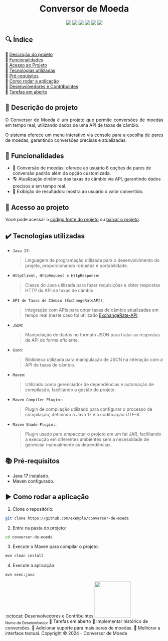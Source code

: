 <h1 align="center">Conversor de Moeda</h1>

<p align="center">
  <img src="https://img.shields.io/static/v1?label=&message=Java&color=gray&style=for-the-badge&logo=oracle"/>
  <img src="https://img.shields.io/static/v1?label=&message=Maven&color=gray&style=for-the-badge&logo=apachemaven"/>
  <img src="https://img.shields.io/static/v1?label=&message=gson&color=gray&style=for-the-badge&logo=google"/>
  <img src="https://img.shields.io/static/v1?label=&message=json&color=gray&style=for-the-badge&logo=json"/>
  <img src="https://img.shields.io/static/v1?label=&message=API&color=gray&style=for-the-badge&logo="/>
  <img src="https://img.shields.io/static/v1?label=STATUS&message=EM%20DESENVOLVIMENTO&color=red&style=for-the-badge"/>
</p>

## :mag: Índice

:small_blue_diamond: [Descrição do projeto](#pushpin-descrição-do-projeto)  
:small_blue_diamond: [Funcionalidades](#hammer-funcionalidades)  
:small_blue_diamond: [Acesso ao Projeto](#file_folder-acesso-ao-projeto)  
:small_blue_diamond: [Tecnologias utilizadas](#heavy_check_mark-tecnologias-utilizadas)  
:small_blue_diamond: [Pré-requisitos](#books-pré-requisitos)  
:small_blue_diamond: [Como rodar a aplicação](#arrow_forward-como-rodar-a-aplicação)  
:small_blue_diamond: [Desenvolvedores e Contribuintes](#octocat-desenvolvedores-e-contribuintes)  
:small_blue_diamond: [Tarefas em aberto](#memo-tarefas-em-aberto)

## :pushpin: Descrição do projeto

<p align="justify">
  O Conversor de Moeda é um projeto que permite conversões de moedas em tempo real, utilizando dados de uma API de taxas de câmbio.
</p>
<p align="justify">
 O sistema oferece um menu interativo via console para a escolha de pares de moedas, garantindo conversões precisas e atualizadas.
</p>

## :hammer: Funcionalidades

- :currency_exchange: Conversão de moedas: oferece ao usuário 6 opções de pares de conversão padrão além da opção customizada.
- :earth_americas: Atualização dinâmica das taxas de câmbio via API, garantindo dados precisos e em tempo real.
- :page_facing_up: Exibição de resultados: mostra ao usuário o valor convertido.

## :file_folder: Acesso ao projeto

Você pode acessar o [código fonte do projeto](https://github.com/wkyoshimatsu/ConversorDeMoeda/) ou [baixar o projeto](https://github.com/wkyoshimatsu/ConversorDeMoeda/archive/refs/heads/main.zip).

## :heavy_check_mark: Tecnologias utilizadas

- `Java 17`:
  > Linguagem de programação utilizada para o desenvolvimento do projeto, proporcionando robustez e portabilidade.

- `HttpClient, HttpRequest e HttpResponse`:
  >   Classe do Java utilizada para fazer requisições e obter respostas HTTP da API de taxas de câmbio

- `API de Taxas de Câmbio (ExchangeRateAPI)`:
  > Integração com APIs para obter taxas de câmbio atualizadas em tempo real (neste caso foi utilizado [ExchangeRate-API](https://www.exchangerate-api.com/).

- `JSON`:
  > Manipulação de dados no formato JSON para tratar as respostas da API de forma eficiente.

- `Gson`:
  > Biblioteca utilizada para manipulação de JSON na interação com a API de taxas de câmbio.

- `Maven`:
  > Utilizado como gerenciador de dependências e automação de compilação, facilitando a gestão do projeto.

- `Maven Compiler Plugin:`:
  > Plugin de compilação utilizado para configurar o processo de compilação, definindo o Java 17 e a codificação UTF-8.

- `Maven Shade Plugin:`:
  > Plugin usado para empacotar o projeto em um fat JAR, facilitando a execução em diferentes ambientes sem a necessidade de gerenciar manualmente as dependências.

## :books: Pré-requisitos

- Java 17 instalado.
- Maven configurado.

## :arrow_forward: Como rodar a aplicação

1. Clone o repositório:

```bash
git clone https://github.com/exemplo/conversor-de-moeda
```

2. Entre na pasta do projeto:
```bash
cd conversor-de-moeda
```
3. Execute o Maven para compilar o projeto:
```bash
mvn clean install
```
4. Execute a aplicação:
```bash
mvn exec:java
```
:octocat: Desenvolvedores e Contribuintes
<img src="https://avatars.githubusercontent.com/u/000000?v=4" width=115><br><sub>Nome do Desenvolvedor</sub>
:memo: Tarefas em aberto
:small_blue_diamond: Implementar histórico de conversões.
:small_blue_diamond: Adicionar suporte para mais pares de moedas.
:small_blue_diamond: Melhorar a interface textual.
Copyright :copyright: 2024 - Conversor de Moeda